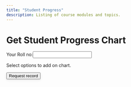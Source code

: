 ```yaml
---
title: "Student Progress"
description: Listing of course modules and topics.
---
```

<link rel="stylesheet" href="/assets/css/StudentProgressReport.css">

# Get Student Progress Chart
<div class="mt-4"> 
    <label for="rollNumber">Your Roll no:</label><input type="text" id="rollNumber" class="inputFieldStyle ml-3"/>
    <p id="errorMsg"></p>
</div>
<p>Select options to add on chart.</p>
<div id="options" class="d-flex mt-2">
</div>
<div class="mt-4">
    <button id="requestRecordButton" class="btn btn-outline h6" 
    style="box-shadow: 0 1px 2px rgb(0 0 0 / 12%), 0 3px 10px rgb(0 0 0 / 8%);">Request record</button> 
</div>
<div id="loader"></div>

<!-- <script src="/assets/js/StudentProgressReport.js">

</script> -->

<script src="/assets/js/library.js"></script>
<script>
    library.stdProgressReport("{{site.courseDetails_sheet_url}}", "{{site.std_progress_sheet}}",{{site.site_mode_isOffline}});
</script>
